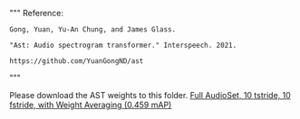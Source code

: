 """
Reference:

	Gong, Yuan, Yu-An Chung, and James Glass.
	
	"Ast: Audio spectrogram transformer." Interspeech. 2021.
	
	https://github.com/YuanGongND/ast
	
"""

Please download the AST weights to this folder.
[Full AudioSet, 10 tstride, 10 fstride, with Weight Averaging (0.459 mAP)](https://www.dropbox.com/s/ca0b1v2nlxzyeb4/audioset_10_10_0.4593.pth?dl=1)

